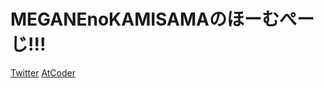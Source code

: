 # MEGANEnoKAMISAMAのほーむぺーじ!!!
[Twitter](https://twitter.com/GuchiyamaMEGANE)
[AtCoder](https://atcoder.jp/users/MEGANEnoKAMISAMA)
